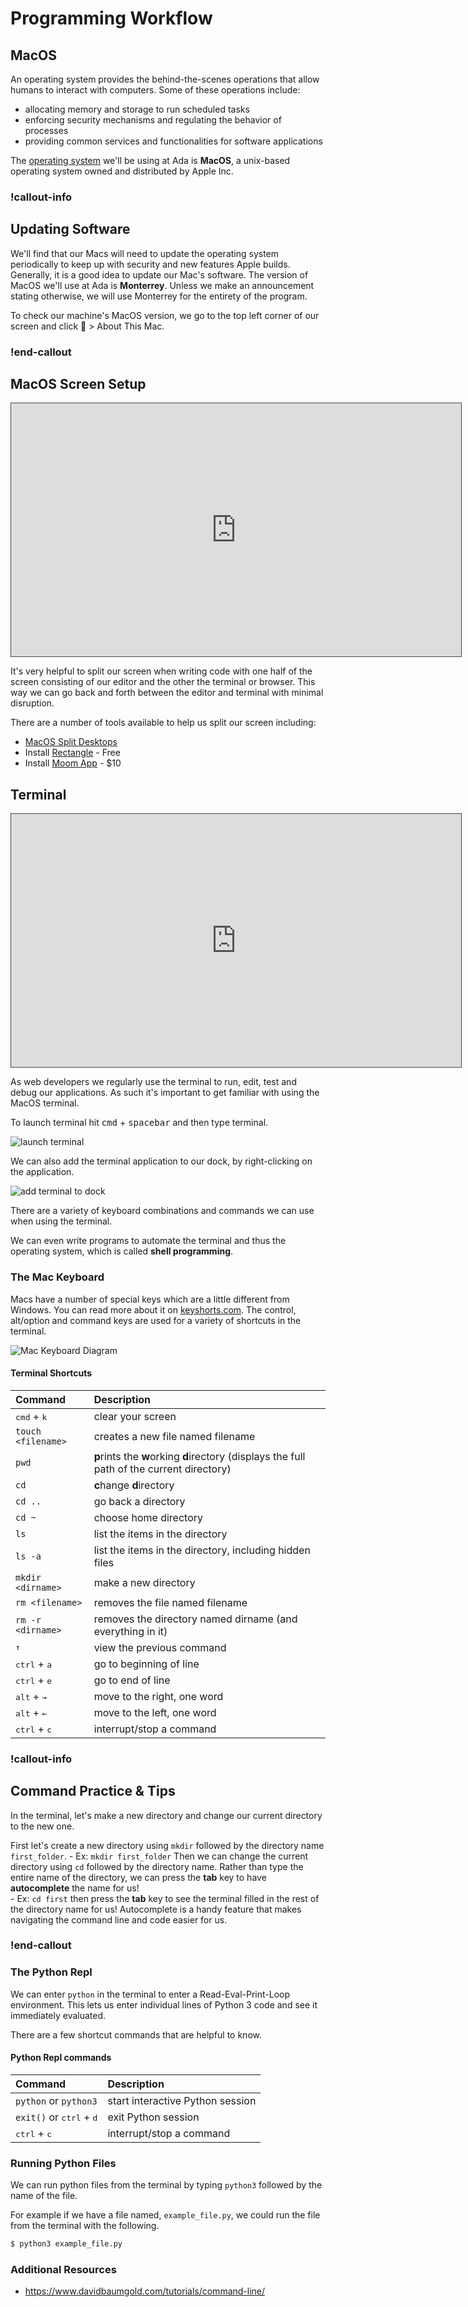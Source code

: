 # Programming Workflow

## MacOS 

An operating system provides the behind-the-scenes operations that allow humans to interact with computers. Some of these operations include:
- allocating memory and storage to run scheduled tasks
- enforcing security mechanisms and regulating the behavior of processes
- providing common services and functionalities for software applications

The [operating system](https://en.wikipedia.org/wiki/Operating_system) we'll be using at Ada is **MacOS**, a unix-based operating system owned and distributed by Apple Inc. 

### !callout-info

## Updating Software

We'll find that our Macs will need to update the operating system periodically to keep up with security and new features Apple builds. Generally, it is a good idea to update our Mac's software. The version of MacOS we'll use at Ada is **Monterrey**. Unless we make an announcement stating otherwise, we will use Monterrey for the entirety of the program.  

To check our machine's MacOS version, we go to the top left corner of our screen and click  > About This Mac. 

### !end-callout


## MacOS Screen Setup

<iframe src="https://adaacademy.hosted.panopto.com/Panopto/Pages/Embed.aspx?id=209606a9-85a4-4945-b34e-acb5001d2a0e&autoplay=false&offerviewer=true&showtitle=true&showbrand=false&start=0&interactivity=all" height="405" width="720" style="border: 1px solid #464646;" allowfullscreen allow="autoplay"></iframe>

It's very helpful to split our screen when writing code with one half of the screen consisting of our editor and the other the terminal or browser.  This way we can go back and forth between the editor and terminal with minimal disruption. 

There are a number of tools available to help us split our screen including:

* [MacOS Split Desktops](https://www.digitaltrends.com/computing/how-to-use-split-view-on-a-mac/)
* Install [Rectangle](https://rectangleapp.com/) - Free
* Install [Moom App](https://manytricks.com/moom/) - $10

## Terminal

<iframe src="https://adaacademy.hosted.panopto.com/Panopto/Pages/Embed.aspx?id=2cdaf784-ea88-4e27-872f-abd6002f4863&autoplay=false&offerviewer=true&showtitle=true&showbrand=false&start=0&interactivity=all" width=720 height=405 style="border: 1px solid #464646;" allowfullscreen allow="autoplay"></iframe>

As web developers we regularly use the terminal to run, edit, test and debug our applications.  As such it's important to get familiar with using the MacOS terminal. 

To launch terminal hit <kbd>cmd</kbd> + <kbd>spacebar</kbd> and then type terminal.  

![launch terminal](images/launch-terminal.png)

We can also add the terminal application to our dock, by right-clicking on the application. 

![add terminal to dock](images/add-to-dock.png)

There are a variety of keyboard combinations and commands we can use when using the terminal.

We can even write programs to automate the terminal and thus the operating system, which is called **shell programming**.  

### The Mac Keyboard

Macs have a number of special keys which are a little different from Windows.  You can read more about it on [keyshorts.com](https://keyshorts.com/blogs/blog/41999105-the-ultimate-guide-to-macbook-keyboard).  The control, alt/option and command keys are used for a variety of shortcuts in the terminal.

![Mac Keyboard Diagram](images/keyboard.png)

#### Terminal Shortcuts

| Command                             | Description                                                                                         |
| :---------------------------------- | :-------------------------------------------------------------------------------------------------- |
| <kbd>cmd</kbd> + <kbd>k</kbd>       | clear your screen                                                                                   |
| `touch <filename>`                  | creates a new file named filename                                                                   |
| `pwd`                               | <b>p</b>rints the <b>w</b>orking <b>d</b>irectory (displays the full path of the current directory) |
| `cd`                                | <b>c</b>hange <b>d</b>irectory                                                                     |
| `cd ..`                             | go back a directory                                                                                 |
| `cd ~`                              | choose home directory                                                                               |
| `ls`                                | list the items in the directory                                                                     |
| `ls -a`                             | list the items in the directory, including hidden files                                             |
| `mkdir <dirname>`                   | make a new directory                                                                                |
| `rm <filename>`                     | removes the file named filename                                                                     |
| `rm -r <dirname>`                   | removes the directory named dirname (and everything in it)                                          |
| <kbd>&#8593;</kbd>                  | view the previous command                                                                           |
| <kbd>ctrl</kbd> + <kbd>a</kbd>      | go to beginning of line                                                                             |
| <kbd>ctrl</kbd> + <kbd>e</kbd>      | go to end of line                                                                                   |
| <kbd>alt</kbd> + <kbd>&#8594;</kbd> | move to the right, one word                                                                         |
| <kbd>alt</kbd> + <kbd>&#8592;</kbd> | move to the left, one word                                                                          |
| <kbd>ctrl</kbd> + <kbd>c</kbd>      | interrupt/stop a command                                                                            |

### !callout-info

## Command Practice & Tips

In the terminal, let's make a new directory and change our current directory to the new one. 

First let's create a new directory using `mkdir` followed by the directory name `first_folder`. 
    - Ex: `mkdir first_folder`
Then we can change the current directory using `cd` followed by the directory name. Rather than type the entire name of the directory, we can press the **tab** key to have __autocomplete__ the name for us!  
    - Ex: `cd first` then press the **tab** key to see the terminal filled in the rest of the directory name for us! Autocomplete is a handy feature that makes navigating the command line and code easier for us. 
### !end-callout

### The Python Repl

We can enter `python` in the terminal to enter a Read-Eval-Print-Loop environment.  This lets us enter individual lines of Python 3 code and see it immediately evaluated.

There are a few shortcut commands that are helpful to know.

#### Python Repl commands

| Command                                  | Description                    |
| :--------------------------------------- | :----------------------------- |
| `python`   or `python3`                  | start interactive Python session |
| `exit()` or <kbd>ctrl</kbd> + <kbd>d</kbd> | exit Python session          |
| <kbd>ctrl</kbd> + <kbd>c</kbd>           | interrupt/stop a command       |

### Running Python Files

We can run python files from the terminal by typing `python3` followed by the name of the file.  

For example if we have a file named, `example_file.py`, we could run the file from the terminal with the following.

```bash
$ python3 example_file.py
```

### Additional Resources
- https://www.davidbaumgold.com/tutorials/command-line/




